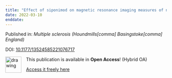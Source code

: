 ```yaml
---
title: "Effect of siponimod on magnetic resonance imaging measures of neurodegeneration and myelination in secondary progressive multiple sclerosis: Gray matter atrophy and magnetization transfer ratio analyses from the EXPAND phase 3 trial."
date: 2022-03-10
enddate:
---
```


Published in: *Multiple sclerosis (Houndmills[comma] Basingstoke[comma] England)*

DOI: [10.1177/13524585221076717](https://doi.org/10.1177/13524585221076717)

<img src="https://upload.wikimedia.org/wikipedia/commons/thumb/7/77/Open_Access_logo_PLoS_transparent.svg/800px-Open_Access_logo_PLoS_transparent.svg.png" alt="drawing" width="50" align="left"/> &nbsp;&nbsp;&nbsp;This publication is available in **Open Access**! (Hybrid OA)

&nbsp;&nbsp;&nbsp;[Access it freely here](https://journals.sagepub.com/doi/pdf/10.1177/13524585221076717
)

